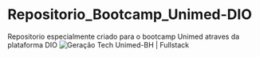 # Repositorio_Bootcamp_Unimed-DIO
Repositorio especialmente criado para o bootcamp Unimed atraves da plataforma DIO
<img src="https://hermes.digitalinnovation.one/tracks/a982287c-ffb1-4c4a-87dd-ea81e7f50ac4.png" alt="Geração Tech Unimed-BH | Fullstack" class="sc-kkKunT iqnGey">
